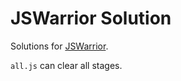 # JSWarrior Solution

Solutions for [JSWarrior](http://jswarrior.fusioncharts.com/).

`all.js` can clear all stages.
